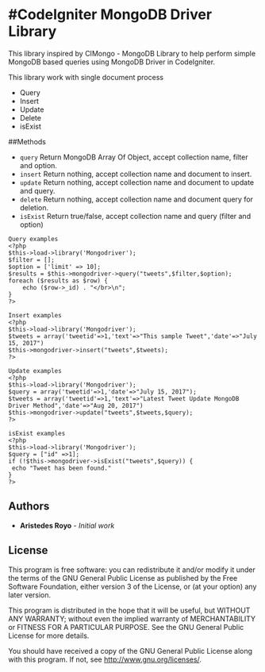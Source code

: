 #CodeIgniter MongoDB Driver Library
========

This library inspired by CIMongo - MongoDB Library to help perform simple MongoDB based queries using MongoDB Driver in CodeIgniter.

This library work with single document process
* Query
* Insert
* Update
* Delete
* isExist

##Methods
* `query` Return MongoDB Array Of Object, accept collection name, filter and option.
* `insert` Return nothing, accept collection name and document to insert.
* `update` Return nothing, accept collection name and document to update and query.
* `delete` Return nothing, accept collection name and document query for deletion.
* `isExist` Return true/false, accept collection name and query (filter and option)

```
Query examples
<?php
$this->load->library('Mongodriver');
$filter = [];
$option = ['limit' => 10];
$results = $this->mongodriver->query("tweets",$filter,$option);
foreach ($results as $row) {
	echo ($row->_id) . "</br>\n";
}
?>
```

```
Insert examples
<?php
$this->load->library('Mongodriver');
$tweets = array('tweetid'=>1,'text'=>"This sample Tweet",'date'=>"July 15, 2017")
$this->mongodriver->insert("tweets",$tweets);
?>
```

```
Update examples
<?php
$this->load->library('Mongodriver');
$query = array('tweetid'=>1,'date'=>"July 15, 2017");
$tweets = array('tweetid'=>1,'text'=>"Latest Tweet Update MongoDB Driver Method",'date'=>"Aug 20, 2017")
$this->mongodriver->update("tweets",$tweets,$query);
?>
```

```
isExist examples
<?php
$this->load->library('Mongodriver');
$query = ["id" =>1];
if (!$this->mongodriver->isExist("tweets",$query)) {
 echo "Tweet has been found."
}
?>
```

## Authors

* **Aristedes Royo** - *Initial work* 

## License

This program is free software: you can redistribute it and/or modify
it under the terms of the GNU General Public License as published by
the Free Software Foundation, either version 3 of the License, or
(at your option) any later version.

This program is distributed in the hope that it will be useful,
but WITHOUT ANY WARRANTY; without even the implied warranty of
MERCHANTABILITY or FITNESS FOR A PARTICULAR PURPOSE.  See the
GNU General Public License for more details.

You should have received a copy of the GNU General Public License
along with this program.  If not, see <http://www.gnu.org/licenses/>.
